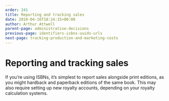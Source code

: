 ```yaml
---
order: 241
title: Reporting and tracking sales
date: 2010-04-16T18:24:15+00:00
author: Arthur Attwell
parent-page: administrative-decisions
previous-page: identifiers-isbns-uuids-urls
next-page: tracking-production-and-marketing-costs
---
```


# Reporting and tracking sales

If you&#8217;re using ISBNs, it&#8217;s simplest to report sales alongside print editions, as you might hardback and paperback editions of the same book. This may also require setting up new royalty accounts, depending on your royalty calculation systems.